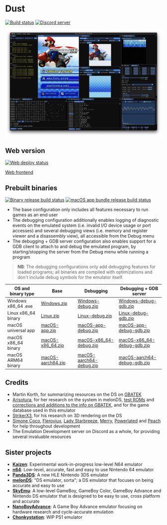 # Dust

[![Build status](https://github.com/kelpsyberry/dust/actions/workflows/clippy.yml/badge.svg?branch=main&event=push)](https://github.com/kelpsyberry/dust/actions/workflows/clippy.yml?query=branch%3Amain+event%3Apush)
[![Discord server](https://dcbadge.vercel.app/api/server/MRDEvx8rKy?style=flat&theme=default-inverted)](https://discord.gg/MRDEvx8rKy)

![Screenshot](screenshot.png)

## Web version

[![Web deploy status](https://github.com/kelpsyberry/dust/actions/workflows/deploy-web.yml/badge.svg?branch=main&event=push)](https://github.com/kelpsyberry/dust/actions/workflows/deploy-web.yml?query=branch%3Amain+event%3Apush)

[Web frontend](https://dust-emu.netlify.app)

## Prebuilt binaries

[![Binary release build status](https://github.com/kelpsyberry/dust/actions/workflows/build-release.yml/badge.svg?branch=main&event=push)](https://github.com/kelpsyberry/dust/actions/workflows/build-release.yml?query=branch%3Amain+event%3Apush)
[![macOS app bundle release build status](https://github.com/kelpsyberry/dust/actions/workflows/build-release-macos-app-bundles.yml/badge.svg?branch=main&event=push)](https://github.com/kelpsyberry/dust/actions/workflows/build-release-macos-app-bundles.yml?query=branch%3Amain+event%3Apush)

- The base configuration only includes all features necessary to run games as an end user
- The debugging configuration additionally enables logging of diagnostic events on the emulated system (i.e. invalid I/O device usage or port accesses) and several debugging views (i.e. memory and register viewer and a disassembly view), all accessible from the Debug menu
- The debugging + GDB server configuration also enables support for a GDB client to attach to and debug the emulated program, by starting/stopping the server from the Debug menu while running a program

> **NB**: The debugging configurations only add debugging features for loaded programs; all binaries are compiled with optimizations and don't include debug symbols for the emulator itself.

| OS and binary type | Base | Debugging | Debugging + GDB server |
| ------------------ | ---- | --------- | ---------------------- |
| Windows x86_64 .exe | [Windows.zip](https://nightly.link/kelpsyberry/dust/workflows/build-release/main/Windows.zip) | [Windows-debug.zip](https://nightly.link/kelpsyberry/dust/workflows/build-release/main/Windows-debug.zip) | [Windows-debug-gdb.zip](https://nightly.link/kelpsyberry/dust/workflows/build-release/main/Windows-debug-gdb.zip) |
| Linux x86_64 binary | [Linux.zip](https://nightly.link/kelpsyberry/dust/workflows/build-release/main/Linux.zip) | [Linux-debug.zip](https://nightly.link/kelpsyberry/dust/workflows/build-release/main/Linux-debug.zip) | [Linux-debug-gdb.zip](https://nightly.link/kelpsyberry/dust/workflows/build-release/main/Linux-debug-gdb.zip) |
| macOS universal app | [macOS-app.zip](https://nightly.link/kelpsyberry/dust/workflows/build-release-macos-app-bundles/main/macOS-app.zip) | [macOS-app-debug.zip](https://nightly.link/kelpsyberry/dust/workflows/build-release-macos-app-bundles/main/macOS-app-debug.zip) | [macOS-app-debug-gdb.zip](https://nightly.link/kelpsyberry/dust/workflows/build-release-macos-app-bundles/main/macOS-app-debug-gdb.zip) |
| macOS x86_64 binary | [macOS-x86_64.zip](https://nightly.link/kelpsyberry/dust/workflows/build-release/main/macOS-x86_64.zip) | [macOS-x86_64-debug.zip](https://nightly.link/kelpsyberry/dust/workflows/build-release/main/macOS-x86_64-debug.zip) | [macOS-x86_64-debug-gdb.zip](https://nightly.link/kelpsyberry/dust/workflows/build-release/main/macOS-x86_64-debug-gdb.zip) |
| macOS ARM64 binary | [macOS-aarch64.zip](https://nightly.link/kelpsyberry/dust/workflows/build-release/main/macOS-aarch64.zip) | [macOS-aarch64-debug.zip](https://nightly.link/kelpsyberry/dust/workflows/build-release/main/macOS-aarch64-debug.zip) | [macOS-aarch64-debug-gdb.zip](https://nightly.link/kelpsyberry/dust/workflows/build-release/main/macOS-aarch64-debug-gdb.zip) |

## Credits
- Martin Korth, for summarizing resources on the DS on [GBATEK](https://problemkaputt.de/gbatek.htm)
- [Arisotura](https://github.com/Arisotura), for her research on the system in melonDS, [test ROMs](https://github.com/Arisotura/arm7wrestler) and [corrections and additions to the info on GBATEK](https://melonds.kuribo64.net/board/thread.php?id=13), and for the game database used in this emulator
- [StrikerX3](https://github.com/StrikerX3), for his research on 3D rendering on the DS
- [Simone Coco](https://github.com/CocoSimone), [Fleroviux](https://github.com/fleroviux), [Lady Starbreeze](https://github.com/LadyStarbreeze), [Merry](https://github.com/merryhime), [Powerlated](https://github.com/Powerlated) and [Peach](https://github.com/wheremyfoodat) for help throughout development
- The Emulation Development server on Discord as a whole, for providing several invaluable resources

## Sister projects
- [**Kaizen**](https://github.com/SimoneN64/Kaizen): Experimental work-in-progress low-level N64 emulator
- [**n64**](https://github.com/Dillonb/n64): Low-level, accurate, fast and easy to use Nintendo 64 emulator
- [**Panda3DS**](https://github.com/wheremyfoodat/Panda3DS): A new HLE Nintendo 3DS emulator
- [**melonDS**](https://github.com/melonDS-emu/melonDS): "DS emulator, sorta"; a DS emulator that focuses on being accurate and easy to use
- [**SkyEmu**](https://github.com/skylersaleh/SkyEmu): A low-level GameBoy, GameBoy Color, GameBoy Advance and Nintendo DS emulator that is designed to be easy to use, cross platform and accurate
- [**NanoBoyAdvance**](https://github.com/nba-emu/NanoBoyAdvance): A Game Boy Advance emulator focusing on hardware research and cycle-accurate emulation
- [**Chonkystation**](https://github.com/liuk7071/ChonkyStation): WIP PS1 emulator
